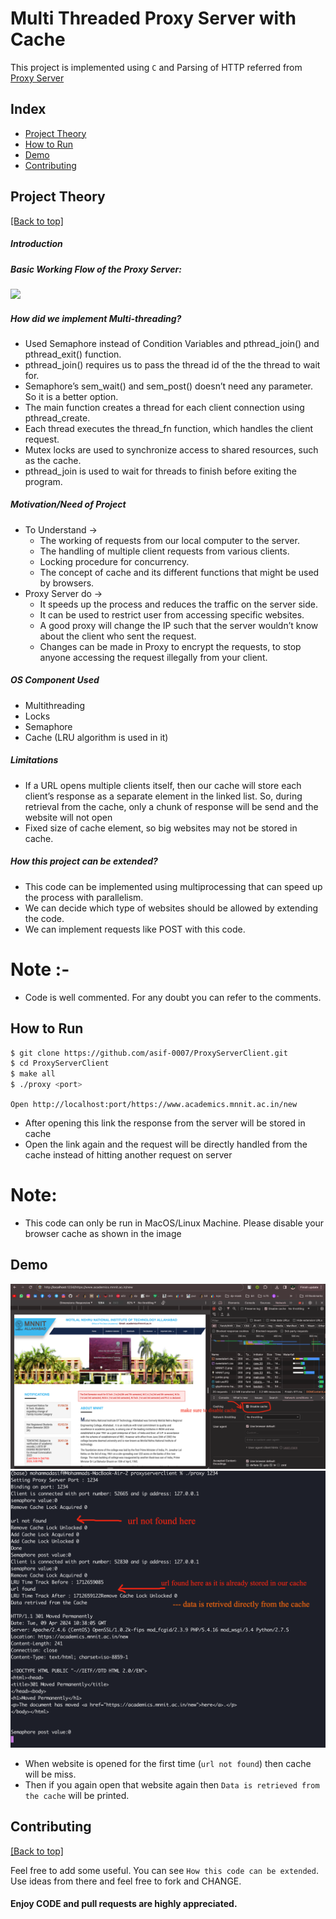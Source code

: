 <h1>Multi Threaded Proxy Server with Cache</h1>

This project is implemented using `C` and Parsing of HTTP referred from <a href = "https://github.com/vaibhavnaagar/proxy-server"> Proxy Server </a>


## Index

- [Project Theory](https://github.com/asif-0007/ProxyServerClient#project-theory)
- [How to Run](https://github.com/asif-0007/ProxyServerClient#How-to-Run)
- [Demo](https://github.com/asif-0007/ProxyServerClient#Demo)
- [Contributing](https://github.com/asif-0007/ProxyServerClient#contributing)

## Project Theory

[[Back to top]](https://github.com/asif-0007/ProxyServerClient#index)

##### Introduction

##### Basic Working Flow of the Proxy Server:
![](https://github.com/asif-0007/ProxyServerClient/blob/main/pics/UML.png)

##### How did we implement Multi-threading?
- Used Semaphore instead of Condition Variables and pthread_join() and pthread_exit() function. 
- pthread_join() requires us to pass the thread id of the the thread to wait for. 
- Semaphore’s sem_wait() and sem_post() doesn’t need any parameter. So it is a better option. 
- The main function creates a thread for each client connection using pthread_create.
- Each thread executes the thread_fn function, which handles the client request.
- Mutex locks are used to synchronize access to shared resources, such as the cache.
- pthread_join is used to wait for threads to finish before exiting the program.

##### Motivation/Need of Project
- To Understand → 
  - The working of requests from our local computer to the server.
  - The handling of multiple client requests from various clients.
  - Locking procedure for concurrency.
  - The concept of cache and its different functions that might be used by browsers.
- Proxy Server do → 
  - It speeds up the process and reduces the traffic on the server side.
  - It can be used to restrict user from accessing specific websites.
  - A good proxy will change the IP such that the server wouldn’t know about the client who sent the request.
  - Changes can be made in Proxy to encrypt the requests, to stop anyone accessing the request illegally from your client.
 
##### OS Component Used ​
- Multithreading
- Locks 
- Semaphore
- Cache (LRU algorithm is used in it)

##### Limitations ​
- If a URL opens multiple clients itself, then our cache will store each client’s response as a separate element in the linked list. So, during retrieval from the cache, only a chunk of response will be send and the website will not open
- Fixed size of cache element, so big websites may not be stored in cache. 

##### How this project can be extended? ​
- This code can be implemented using multiprocessing that can speed up the process with parallelism.
- We can decide which type of websites should be allowed by extending the code.
- We can implement requests like POST with this code.


# Note :-
- Code is well commented. For any doubt you can refer to the comments.


## How to Run

```bash
$ git clone https://github.com/asif-0007/ProxyServerClient.git
$ cd ProxyServerClient
$ make all
$ ./proxy <port>
```
`Open http://localhost:port/https://www.academics.mnnit.ac.in/new`

- After opening this link the response from the server will be stored in cache
- Open the link again and the request will be directly handled from the cache instead of hitting another request on server

# Note:
- This code can only be run in MacOS/Linux Machine. Please disable your browser cache as shown in the image

## Demo
![](https://github.com/asif-0007/ProxyServerClient/blob/main/ProxyServerClient/images/website.png)
![](https://github.com/asif-0007/ProxyServerClient/blob/main/ProxyServerClient/images/working_cache.png)
- When website is opened for the first time (`url not found`) then cache will be miss.
- Then if you again open that website again then `Data is retrieved from the cache` will be printed.

## Contributing

[[Back to top]](https://github.com/asif-0007/ProxyServerClient#index)

Feel free to add some useful. You can see `How this code can be extended`. Use ideas from there and feel free to fork and CHANGE. 

#### Enjoy CODE and pull requests are highly appreciated.
